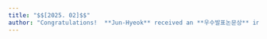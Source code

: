 ```yaml
---
title: "$$[2025. 02]$$"
author: "Congratulations!  **Jun-Hyeok** received an **우수발표논문상** in **KSC 2024**."
---
```

